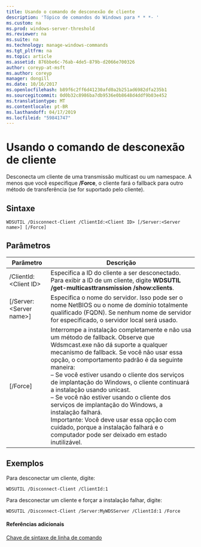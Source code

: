 ```yaml
---
title: Usando o comando de desconexão de cliente
description: 'Tópico de comandos do Windows para * * *- '
ms.custom: na
ms.prod: windows-server-threshold
ms.reviewer: na
ms.suite: na
ms.technology: manage-windows-commands
ms.tgt_pltfrm: na
ms.topic: article
ms.assetid: 876bbe6c-76ab-4de5-879b-d2066e700326
author: coreyp-at-msft
ms.author: coreyp
manager: dongill
ms.date: 10/16/2017
ms.openlocfilehash: b89f6c2ff6d41230afd0a2b251ad6982dfa235b1
ms.sourcegitcommit: 0d0b32c8986ba7db9536e0b8648d4ddf9b03e452
ms.translationtype: MT
ms.contentlocale: pt-BR
ms.lasthandoff: 04/17/2019
ms.locfileid: "59841747"
---
```

# <a name="using-the-disconnect-client-command"></a>Usando o comando de desconexão de cliente



Desconecta um cliente de uma transmissão multicast ou um namespace. A menos que você especifique **/Force**, o cliente fará o fallback para outro método de transferência (se for suportado pelo cliente).

## <a name="syntax"></a>Sintaxe

```
WDSUTIL /Disconnect-Client /ClientId:<Client ID> [/Server:<Server name>] [/Force]
```

## <a name="parameters"></a>Parâmetros

|Parâmetro|Descrição|
|---------|-----------|
|/ClientId:\<Client ID>|Especifica a ID do cliente a ser desconectado. Para exibir a ID de um cliente, digite **WDSUTIL /get-multicasttransmission /show:clients**.|
|[/Server:\<Server name>]|Especifica o nome do servidor. Isso pode ser o nome NetBIOS ou o nome de domínio totalmente qualificado (FQDN). Se nenhum nome de servidor for especificado, o servidor local será usado.|
|[/Force]|Interrompe a instalação completamente e não usa um método de fallback. Observe que Wdsmcast.exe não dá suporte a qualquer mecanismo de fallback. Se você não usar essa opção, o comportamento padrão é da seguinte maneira:</br>– Se você estiver usando o cliente dos serviços de implantação do Windows, o cliente continuará a instalação usando unicast.</br>– Se você não estiver usando o cliente dos serviços de implantação do Windows, a instalação falhará.</br>Importante: Você deve usar essa opção com cuidado, porque a instalação falhará e o computador pode ser deixado em estado inutilizável.|

## <a name="BKMK_examples"></a>Exemplos

Para desconectar um cliente, digite:
```
WDSUTIL /Disconnect-Client /ClientId:1
```
Para desconectar um cliente e forçar a instalação falhar, digite:
```
WDSUTIL /Disconnect-Client /Server:MyWDSServer /ClientId:1 /Force
```

#### <a name="additional-references"></a>Referências adicionais

[Chave de sintaxe de linha de comando](command-line-syntax-key.md)